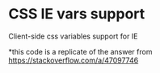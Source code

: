 # CSS IE vars support

Client-side css variables support for IE

*this code is a replicate of the answer from https://stackoverflow.com/a/47097746
